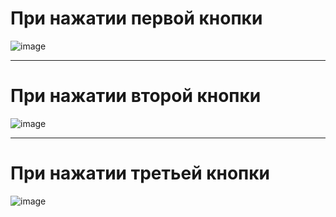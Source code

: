 При нажатии первой кнопки
=========================
![image](https://github.com/user-attachments/assets/58d382a4-8510-46ad-a8a0-a94cb8d41119)

------------------------------------------------------
При нажатии второй кнопки
=========================
![image](https://github.com/user-attachments/assets/5a1a805e-6146-4b05-9e06-7212e3d8fbf0)

------------------------------------------------------
При нажатии третьей кнопки
=========================
![image](https://github.com/user-attachments/assets/7be72b12-d938-4956-9202-13a21f3d40fb)

